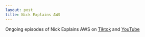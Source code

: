 ```yaml
---
layout: post
title: Nick Explains AWS
---
```


Ongoing episodes of Nick Explains AWS on [Tiktok](https://www.tiktok.com/@nickexplainsaws/) and [YouTube](https://www.youtube.com/@nickexplainsaws)